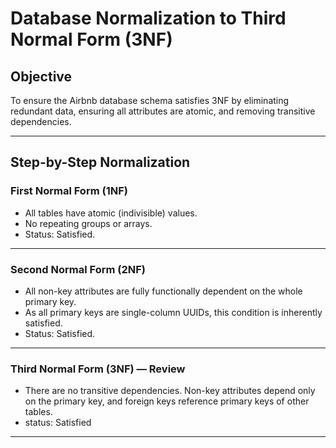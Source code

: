 # Database Normalization to Third Normal Form (3NF)

## Objective

To ensure the Airbnb database schema satisfies 3NF by eliminating redundant data, ensuring all attributes are atomic, and removing transitive dependencies.

---

## Step-by-Step Normalization

### First Normal Form (1NF)
- All tables have atomic (indivisible) values.
- No repeating groups or arrays.
-  Status: Satisfied.

---

### Second Normal Form (2NF)
- All non-key attributes are fully functionally dependent on the whole primary key.
- As all primary keys are single-column UUIDs, this condition is inherently satisfied.
-  Status: Satisfied.

---

### Third Normal Form (3NF) — Review
- There are no transitive dependencies. Non-key attributes depend only on the primary key, and foreign keys reference primary keys of other tables.
- status: Satisfied
---

